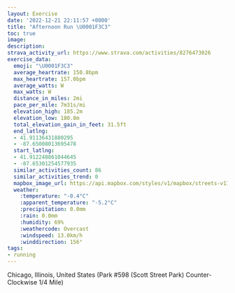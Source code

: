 ```yaml
---
layout: Exercise
date: '2022-12-21 22:11:57 +0000'
title: "Afternoon Run \U0001F3C3"
toc: true
image:
description:
strava_activity_url: https://www.strava.com/activities/8276473026
exercise_data:
  emoji: "\U0001F3C3"
  average_heartrate: 150.8bpm
  max_heartrate: 157.0bpm
  average_watts: W
  max_watts: W
  distance_in_miles: 2mi
  pace_per_mile: 7m31s/mi
  elevation_high: 185.2m
  elevation_low: 180.8m
  total_elevation_gain_in_feet: 31.5ft
  end_latlng:
  - 41.91136431880295
  - -87.65008013695478
  start_latlng:
  - 41.912248861044645
  - -87.65301254577935
  similar_activities_count: 86
  similar_activities_trend: 0
  mapbox_image_url: https://api.mapbox.com/styles/v1/mapbox/streets-v11/static/path-5+787af2-1.0(i%7Bx~Fbl~uOA%7BBrBeD%60%40u%40BME_D%3FyABKPB%40MAc%40DyJE%7D%40A%7DA%40_%40Cm%40A_B%3FqBB_%40FMh%40%5DRGp%40ANFDP%40PArDBz%40BJLRNLJDP%3F%60ACPEPOLWFY%40_%40EeCKe%40OQYKuADMBOHKRIZD~C%40XHTPVNFP%3FhAGNEPOFKFWBi%40E_CGc%40KSIGSGa%40Am%40DQ%40QHMNM%60%40FhDDZDLVVRFrAGRKLONg%40%40QE%7BCESISSOSCc%40%3F%7B%40HSJKPIT%3FNDdDDTJPPNRDfACTEPKFIJW%40MAcDC%5BGSQOMEi%40E%7DA%3FKAMKOC%5BDk%40C_%40%40QJOBGFH~C%3Fz%40HzBExFD%60EA%7CC),pin-s-s+e5b22e(-87.65138,41.91173),pin-s-f+89ae00(-87.64839999999998,41.911000000000016)/auto/800x800?access_token=pk.eyJ1Ijoiam9zaGJlY2ttYW4iLCJhIjoiY205eWR2aDd1MWZ6djJrbXc4a3M0bWZleiJ9.XiG9OWkNcZk2QzjJbxLB4A
  weather:
    :temperature: "-0.4°C"
    :apparent_temperature: "-5.2°C"
    :precipitation: 0.0mm
    :rain: 0.0mm
    :humidity: 69%
    :weathercode: Overcast
    :windspeed: 13.0km/h
    :winddirection: 156°
tags:
- running
---
```

Chicago, Illinois, United States (Park #598 (Scott Street Park) Counter-Clockwise 1/4 Mile)
